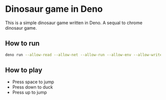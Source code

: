 # Dinosaur game in Deno

This is a simple dinosaur game written in Deno. A sequal to chrome dinosaur game.

## How to run

```bash
deno run --allow-read --allow-net --allow-run --allow-env --allow-write --unstable index.ts
```

## How to play

- Press space to jump
- Press down to duck
- Press up to jump
